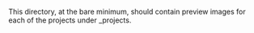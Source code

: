 This directory, at the bare minimum, should contain preview images for each of the projects under _projects.